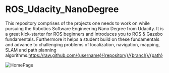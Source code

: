 # ROS_Udacity_NanoDegree
This repository comprises of the projects one needs to work on while pursuing the Robotics Software Engineering Nano Degree from Udacity. It is a great kick-starter for ROS beginners and introduces you to ROS &amp; Gazebo fundamentals. Furthermore it helps a student build on these fundamentals and advance to challenging problems of localization, navigation, mapping, SLAM and path planning algorithms.https://raw.github.com/{username}/{repository}/{branch}/{path}

![HomePage](https://raw.github.com/SasmitC/ROS_Udacity_NanoDegree/Robotics_Udacity_ND.jpg?raw=true "Welcome Aboard !!!")
